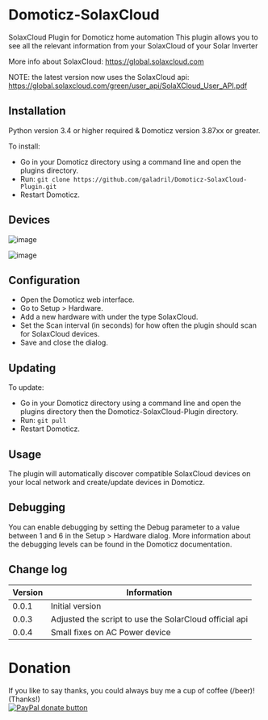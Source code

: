 
# Domoticz-SolaxCloud

SolaxCloud Plugin for Domoticz home automation
This plugin allows you to see all the relevant information from your SolaxCloud of your Solar Inverter

More info about SolaxCloud:
https://global.solaxcloud.com

NOTE: the latest version now uses the SolaxCloud api:
https://global.solaxcloud.com/green/user_api/SolaXCloud_User_API.pdf


## Installation

Python version 3.4 or higher required & Domoticz version 3.87xx or greater.

To install:
* Go in your Domoticz directory using a command line and open the plugins directory.
* Run: ```git clone https://github.com/galadril/Domoticz-SolaxCloud-Plugin.git```
* Restart Domoticz.

## Devices
![image](https://github.com/user-attachments/assets/19ddc61a-a7b6-4e25-a71e-10b47ea92146)

![image](https://github.com/user-attachments/assets/68311361-522f-4e82-ab99-3943a27b83b9)


## Configuration

* Open the Domoticz web interface.
* Go to Setup > Hardware.
* Add a new hardware with under the type SolaxCloud.
* Set the Scan interval (in seconds) for how often the plugin should scan for SolaxCloud devices.
* Save and close the dialog.


## Updating

To update:
* Go in your Domoticz directory using a command line and open the plugins directory then the Domoticz-SolaxCloud-Plugin directory.
* Run: ```git pull```
* Restart Domoticz.


## Usage

The plugin will automatically discover compatible SolaxCloud devices on your local network and create/update devices in Domoticz. 


## Debugging

You can enable debugging by setting the Debug parameter to a value between 1 and 6 in the Setup > Hardware dialog. More information about the debugging levels can be found in the Domoticz documentation.


## Change log

| Version | Information |
| ----- | ---------- |
| 0.0.1 | Initial version |
| 0.0.3 | Adjusted the script to use the SolarCloud official api |
| 0.0.4 | Small fixes on AC Power device |


# Donation

If you like to say thanks, you could always buy me a cup of coffee (/beer)!   
(Thanks!)  
[![PayPal donate button](https://img.shields.io/badge/paypal-donate-yellow.svg)](https://www.paypal.me/markheinis)
